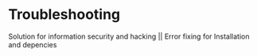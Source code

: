 # Troubleshooting
Solution for information security and hacking || Error fixing for Installation and depencies
